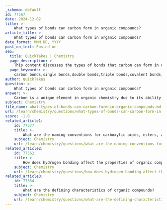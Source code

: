 ```yaml
---
_schema: default
id: 77567
date: 2024-12-02
title: >-
    What types of bonds can carbon form in organic compounds?
article_title: >-
    What types of bonds can carbon form in organic compounds?
date_format: MMM DD, YYYY
post_on_text: Posted on
seo:
  title: QuickTakes | Chemistry
  page_description: >-
    This content discusses the types of bonds that carbon can form in organic compounds, including single, double, and triple bonds, as well as covalent bonds with other elements and the concept of carbenes.
  page_keywords: >-
    carbon bonds,single bonds,double bonds,triple bonds,covalent bonds,organic compounds,carbenes,organic chemistry
author: QuickTakes
question: >-
    What types of bonds can carbon form in organic compounds?
answer: >-
    Carbon is a unique element in organic chemistry due to its ability to form four stable covalent bonds with other atoms. This characteristic allows carbon to create a vast array of complex and varied structures, which are the foundation of organic compounds. Here are the main types of bonds that carbon can form in organic compounds:\n\n1. **Single Bonds (C-C and C-H)**: Carbon typically forms single bonds with other carbon atoms (C-C) and with hydrogen atoms (C-H). These bonds are sigma (σ) bonds, which are the strongest type of carbon-carbon bonds. For example, in methane (CH₄), a carbon atom is bonded to four hydrogen atoms through single bonds.\n\n2. **Double Bonds (C=C)**: Carbon can also form double bonds with other carbon atoms. A double bond consists of one sigma bond and one pi (π) bond. This type of bonding is found in alkenes, such as ethylene (C₂H₄), where two carbon atoms are connected by a double bond.\n\n3. **Triple Bonds (C≡C)**: In addition to single and double bonds, carbon can form triple bonds with other carbon atoms. A triple bond consists of one sigma bond and two pi bonds. An example of this is acetylene (C₂H₂), where the two carbon atoms are connected by a triple bond.\n\n4. **Covalent Bonds with Other Elements**: Carbon can also form covalent bonds with other elements such as oxygen (C=O in carbonyl groups), nitrogen (C-N), and halogens (C-X, where X is a halogen). These bonds are crucial for the formation of various functional groups in organic compounds.\n\n5. **Carbenes**: A highly reactive species called a 'carbene' can form when a carbon atom has two bonds and one lone pair of electrons, resulting in a formal charge of zero. Carbenes are important intermediates in many organic reactions.\n\nThe ability of carbon to form these various types of bonds, including single, double, and triple bonds, is fundamental to the diversity and complexity of organic chemistry. This bonding versatility allows for the creation of a wide range of organic compounds, from simple hydrocarbons to complex biomolecules.
subject: Chemistry
file_name: what-types-of-bonds-can-carbon-form-in-organic-compounds.md
url: /learn/chemistry/questions/what-types-of-bonds-can-carbon-form-in-organic-compounds
score: -1.0
related_article1:
    id: 77577
    title: >-
        What are the naming conventions for carboxylic acids, esters, amides, and amines?
    subject: Chemistry
    url: /learn/chemistry/questions/what-are-the-naming-conventions-for-carboxylic-acids-esters-amides-and-amines
related_article2:
    id: 77562
    title: >-
        How does hydrogen bonding affect the properties of organic compounds?
    subject: Chemistry
    url: /learn/chemistry/questions/how-does-hydrogen-bonding-affect-the-properties-of-organic-compounds
related_article3:
    id: 77554
    title: >-
        What are the defining characteristics of organic compounds?
    subject: Chemistry
    url: /learn/chemistry/questions/what-are-the-defining-characteristics-of-organic-compounds
---
```


&nbsp;
